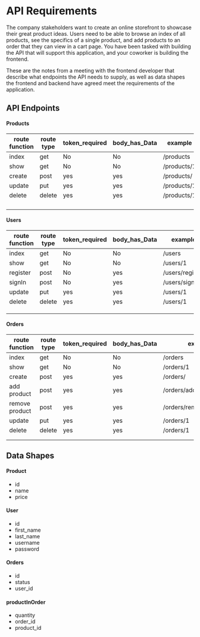 
# API Requirements
The company stakeholders want to create an online storefront to showcase their great product ideas. Users need to be able to browse an index of all products, see the specifics of a single product, and add products to an order that they can view in a cart page. You have been tasked with building the API that will support this application, and your coworker is building the frontend.

These are the notes from a meeting with the frontend developer that describe what endpoints the API needs to supply, as well as data shapes the frontend and backend have agreed meet the requirements of the application. 

## API Endpoints
#### Products
| route function | route type | token_required | body_has_Data | example     |   |   |   |   |   |
|----------------|------------|----------------|---------------|-------------|---|---|---|---|---|
| index          | get        | No             | No            | /products   |   |   |   |   |   |
| show           | get        | No             | No            | /products/1 |   |   |   |   |   |
| create         | post       | yes            | yes           | /products/  |   |   |   |   |   |
| update         | put        | yes            | yes           | /products/1 |   |   |   |   |   |
| delete         | delete     | yes            | yes           | /products/1 |   |   |   |   |   |
|                |            |                |               |             |   |   |   |   |   |
|                |            |                |               |             |   |   |   |   |   |
|                |            |                |               |             |   |   |   |   |   |
|                |            |                |               |             |   |   |   |   |   |



#### Users
| route function | route type | token_required | body_has_Data | example         |   |   |   |   |   |
|----------------|------------|----------------|---------------|-----------------|---|---|---|---|---|
| index          | get        | No             | No            | /users          |   |   |   |   |   |
| show           | get        | No             | No            | /users/1        |   |   |   |   |   |
| register       | post       | No             | yes           | /users/register |   |   |   |   |   |
| signIn         | post       | No             | yes           | /users/signIn   |   |   |   |   |   |
| update         | put        | yes            | yes           | /users/1        |   |   |   |   |   |
| delete         | delete     | yes            | yes           | /users/1        |   |   |   |   |   |
|                |            |                |               |                 |   |   |   |   |   |
|                |            |                |               |                 |   |   |   |   |   |
|                |            |                |               |                 |   |   |   |   |   |


#### Orders
| route function | route type | token_required | body_has_Data | example                  |   |   |   |   |   |
|----------------|------------|----------------|---------------|--------------------------|---|---|---|---|---|
| index          | get        | No             | No            | /orders                  |   |   |   |   |   |
| show           | get        | No             | No            | /orders/1                |   |   |   |   |   |
| create         | post       | yes            | yes           | /orders/                 |   |   |   |   |   |
| add product    | post       | yes            | yes           | /orders/add_product/1    |   |   |   |   |   |
| remove product | post       | yes            | yes           | /orders/remove_product/1 |   |   |   |   |   |
| update         | put        | yes            | yes           | /orders/1                |   |   |   |   |   |
| delete         | delete     | yes            | yes           | /orders/1                |   |   |   |   |   |
|                |            |                |               |                          |   |   |   |   |   |
|                |            |                |               |                          |   |   |   |   |   |




## Data Shapes
#### Product
-  id
- name
- price

#### User
- id
- first_name
- last_name
- username
- password

#### Orders
- id
- status
- user_id

#### productInOrder
- quantity
- order_id
- product_id
